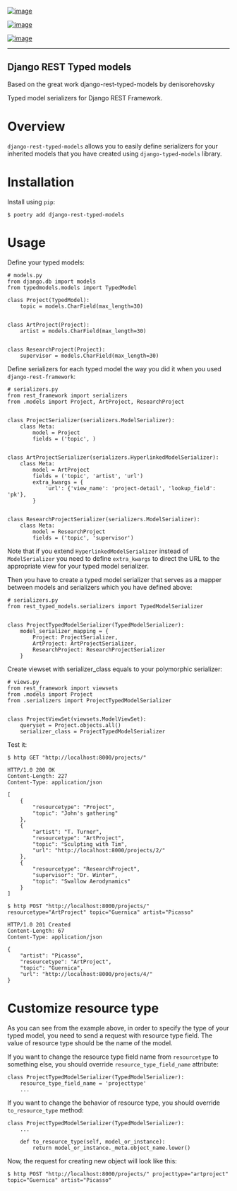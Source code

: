 [![image](https://travis-ci.org/apirobot/django-rest-typed-models.svg?branch=master)](https://travis-ci.org/apirobot/django-rest-typed-models)

[![image](https://codecov.io/gh/apirobot/django-rest-typed-models/branch/master/graph/badge.svg)](https://codecov.io/gh/apirobot/django-rest-typed-models)

[![image](https://badge.fury.io/py/django-rest-typed-models.svg)](https://badge.fury.io/py/django-rest-typed-models)

  --------------------------
  Django REST Typed models
  --------------------------

Based on the great work django-rest-typed-models by denisorehovsky

Typed model serializers for Django REST Framework.

Overview
========

`django-rest-typed-models` allows you to easily define serializers for
your inherited models that you have created using `django-typed-models`
library.

Installation
============

Install using `pip`:

``` {.bash}
$ poetry add django-rest-typed-models
```

Usage
=====

Define your typed models:

``` {.python}
# models.py
from django.db import models
from typedmodels.models import TypedModel

class Project(TypedModel):
    topic = models.CharField(max_length=30)


class ArtProject(Project):
    artist = models.CharField(max_length=30)


class ResearchProject(Project):
    supervisor = models.CharField(max_length=30)
```

Define serializers for each typed model the way you did it when you used
`django-rest-framework`:

``` {.python}
# serializers.py
from rest_framework import serializers
from .models import Project, ArtProject, ResearchProject


class ProjectSerializer(serializers.ModelSerializer):
    class Meta:
        model = Project
        fields = ('topic', )


class ArtProjectSerializer(serializers.HyperlinkedModelSerializer):
    class Meta:
        model = ArtProject
        fields = ('topic', 'artist', 'url')
        extra_kwargs = {
            'url': {'view_name': 'project-detail', 'lookup_field': 'pk'},
        }


class ResearchProjectSerializer(serializers.ModelSerializer):
    class Meta:
        model = ResearchProject
        fields = ('topic', 'supervisor')
```

Note that if you extend `HyperlinkedModelSerializer` instead of
`ModelSerializer` you need to define `extra_kwargs` to direct the URL to
the appropriate view for your typed model serializer.

Then you have to create a typed model serializer that serves as a mapper
between models and serializers which you have defined above:

``` {.python}
# serializers.py
from rest_typed_models.serializers import TypedModelSerializer


class ProjectTypedModelSerializer(TypedModelSerializer):
    model_serializer_mapping = {
        Project: ProjectSerializer,
        ArtProject: ArtProjectSerializer,
        ResearchProject: ResearchProjectSerializer
    }
```

Create viewset with serializer\_class equals to your polymorphic
serializer:

``` {.python}
# views.py
from rest_framework import viewsets
from .models import Project
from .serializers import ProjectTypedModelSerializer


class ProjectViewSet(viewsets.ModelViewSet):
    queryset = Project.objects.all()
    serializer_class = ProjectTypedModelSerializer
```

Test it:

``` {.bash}
$ http GET "http://localhost:8000/projects/"
```

``` {.http}
HTTP/1.0 200 OK
Content-Length: 227
Content-Type: application/json

[
    {
        "resourcetype": "Project",
        "topic": "John's gathering"
    },
    {
        "artist": "T. Turner",
        "resourcetype": "ArtProject",
        "topic": "Sculpting with Tim",
        "url": "http://localhost:8000/projects/2/"
    },
    {
        "resourcetype": "ResearchProject",
        "supervisor": "Dr. Winter",
        "topic": "Swallow Aerodynamics"
    }
]
```

``` {.bash}
$ http POST "http://localhost:8000/projects/" resourcetype="ArtProject" topic="Guernica" artist="Picasso"
```

``` {.http}
HTTP/1.0 201 Created
Content-Length: 67
Content-Type: application/json

{
    "artist": "Picasso",
    "resourcetype": "ArtProject",
    "topic": "Guernica",
    "url": "http://localhost:8000/projects/4/"
}
```

Customize resource type
=======================

As you can see from the example above, in order to specify the type of
your typed model, you need to send a request with resource type
field. The value of resource type should be the name of the model.

If you want to change the resource type field name from `resourcetype`
to something else, you should override `resource_type_field_name`
attribute:

``` {.python}
class ProjectTypedModelSerializer(TypedModelSerializer):
    resource_type_field_name = 'projecttype'
    ...
```

If you want to change the behavior of resource type, you should override
`to_resource_type` method:

``` {.python}
class ProjectTypedModelSerializer(TypedModelSerializer):
    ...

    def to_resource_type(self, model_or_instance):
        return model_or_instance._meta.object_name.lower()
```

Now, the request for creating new object will look like this:

``` {.bash}
$ http POST "http://localhost:8000/projects/" projecttype="artproject" topic="Guernica" artist="Picasso"
```

